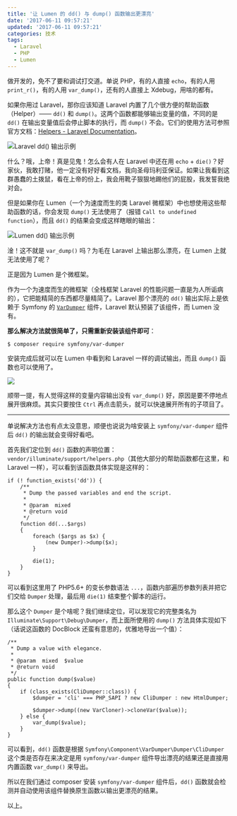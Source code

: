 ```yaml
---
title: '让 Lumen 的 dd() 与 dump() 函数输出更漂亮'
date: '2017-06-11 09:57:21'
updated: '2017-06-11 09:57:21'
categories: 技术
tags:
  - Laravel
  - PHP
  - Lumen
---
```


做开发的，免不了要和调试打交道。单说 PHP，有的人直接 `echo`，有的人用 `print_r()`，有的人用 `var_dump()`，还有的人直接上 Xdebug，用啥的都有。

如果你用过 Laravel，那你应该知道 Laravel 内置了几个很方便的帮助函数（Helper）—— `dd()` 和 `dump()`。这两个函数都能够输出变量的值，不同的是 `dd()` 在输出变量值后会停止脚本的执行，而 `dump()` 不会。它们的使用方法可参照官方文档：[Helpers - Laravel Documentation](https://laravel.com/docs/5.4/helpers#method-dd)。

<!--more-->

![Laravel dd() 输出示例](https://img.prin.studio/images/2017/06/11/snipaste_20170610_214238.png)

什么？哦，上帝！真是见鬼！怎么会有人在 Laravel 中还在用 `echo` + `die()`？好家伙，我敢打赌，他一定没有好好看文档，我向圣母玛利亚保证。如果让我看到这群愚蠢的土拨鼠，看在上帝的份上，我会用靴子狠狠地踢他们的屁股，我发誓我绝对会。

但是如果你在 Lumen（一个为速度而生的类 Laravel 微框架）中也想使用这些帮助函数的话，你会发现 `dump()` 无法使用了（报错 `Call to undefined function`），而且 `dd()` 的结果会变成这样瞎眼的输出：

![Lumen dd() 输出示例](https://img.prin.studio/images/2017/06/11/snipaste_20170610_214933.png)

淦！这不就是 `var_dump()` 吗？为毛在 Laravel 上输出那么漂亮，在 Lumen 上就无法使用了呢？

正是因为 Lumen 是个微框架。

作为一个为速度而生的微框架（全栈框架 Laravel 的性能问题一直是为人所诟病的），它把能精简的东西都尽量精简了。Laravel 那个漂亮的 `dd()` 输出实际上是依赖于 Symfony 的 [`VarDumper`](http://symfony.com/doc/current/components/var_dumper.html) 组件，Laravel 默认预装了该组件，而 Lumen 没有。

**那么解决方法就很简单了，只需重新安装该组件即可**：

```
$ composer require symfony/var-dumper
```

安装完成后就可以在 Lumen 中看到和 Laravel 一样的调试输出，而且 `dump()` 函数也可以使用了。

![](https://img.prin.studio/images/2017/06/11/snipaste_20170611_093434.png)

顺带一提，有人觉得这样的变量内容输出没有 `var_dump()` 好，原因是要不停地点展开很麻烦。其实只要按住 `Ctrl` 再点击箭头，就可以快速展开所有的子项目了。

-----------

单说解决方法也有点太没意思，顺便也说说为啥安装上 `symfony/var-dumper` 组件后 `dd()` 的输出就会变得好看吧。

首先我们定位到 `dd()` 函数的声明位置：`vendor/illuminate/support/helpers.php`（其他大部分的帮助函数都在这里，和 Laravel 一样），可以看到该函数具体实现是这样的：

```
if (! function_exists('dd')) {
    /**
     * Dump the passed variables and end the script.
     *
     * @param  mixed
     * @return void
     */
    function dd(...$args)
    {
        foreach ($args as $x) {
            (new Dumper)->dump($x);
        }

        die(1);
    }
}
```

可以看到这里用了 PHP5.6+ 的变长参数语法 `...`，函数内部遍历参数列表并把它们交给 `Dumper` 处理，最后用 `die(1)` 结束整个脚本的运行。

那么这个 `Dumper` 是个啥呢？我们继续定位，可以发现它的完整类名为 `Illuminate\Support\Debug\Dumper`，而上面所使用的 `dump()` 方法具体实现如下（话说这函数的 DocBlock 还蛮有意思的，优雅地导出一个值）：

```
/**
 * Dump a value with elegance.
 *
 * @param  mixed  $value
 * @return void
 */
public function dump($value)
{
    if (class_exists(CliDumper::class)) {
        $dumper = 'cli' === PHP_SAPI ? new CliDumper : new HtmlDumper;

        $dumper->dump((new VarCloner)->cloneVar($value));
    } else {
        var_dump($value);
    }
}
```

可以看到，`dd()` 函数是根据 `Symfony\Component\VarDumper\Dumper\CliDumper` 这个类是否存在来决定是用 `symfony/var-dumper` 组件导出漂亮的结果还是直接用内置函数 `var_dump()` 来导出。

所以在我们通过 composer 安装 `symfony/var-dumper` 组件后，`dd()` 函数就会检测并自动使用该组件替换原生函数以输出更漂亮的结果。

以上。



